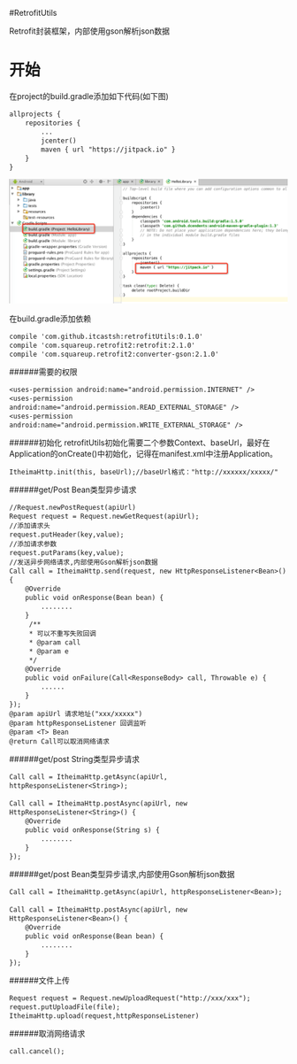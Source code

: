 #RetrofitUtils

Retrofit封装框架，内部使用gson解析json数据

开始
===
在project的build.gradle添加如下代码(如下图)
```
allprojects {
    repositories {
        ...
        jcenter()
        maven { url "https://jitpack.io" }
    }
}
```
![image](jitpack.png)

在build.gradle添加依赖
```
compile 'com.github.itcastsh:retrofitUtils:0.1.0'
compile 'com.squareup.retrofit2:retrofit:2.1.0'
compile 'com.squareup.retrofit2:converter-gson:2.1.0'
```

######需要的权限
```
<uses-permission android:name="android.permission.INTERNET" />
<uses-permission android:name="android.permission.READ_EXTERNAL_STORAGE" />
<uses-permission android:name="android.permission.WRITE_EXTERNAL_STORAGE" />
```

######初始化
retrofitUtils初始化需要二个参数Context、baseUrl，最好在Application的onCreate()中初始化，记得在manifest.xml中注册Application。
```
ItheimaHttp.init(this, baseUrl);//baseUrl格式："http://xxxxxx/xxxxx/"
```

######get/Post Bean类型异步请求
```
//Request.newPostRequest(apiUrl)
Request request = Request.newGetRequest(apiUrl);
//添加请求头
request.putHeader(key,value);
//添加请求参数
request.putParams(key,value);
//发送异步网络请求,内部使用Gson解析json数据
Call call = ItheimaHttp.send(request, new HttpResponseListener<Bean>() {
    @Override
    public void onResponse(Bean bean) {
        ........
    }
     /**
     * 可以不重写失败回调
     * @param call
     * @param e
     */
    @Override
    public void onFailure(Call<ResponseBody> call, Throwable e) {
        ......
    }
});
@param apiUrl 请求地址("xxx/xxxxx")
@param httpResponseListener 回调监听
@param <T> Bean
@return Call可以取消网络请求
```

######get/post String类型异步请求
```
Call call = ItheimaHttp.getAsync(apiUrl, httpResponseListener<String>);

Call call = ItheimaHttp.postAsync(apiUrl, new HttpResponseListener<String>() {
    @Override
    public void onResponse(String s) {
        ........
    }
});
```

######get/post Bean类型异步请求,内部使用Gson解析json数据
```
Call call = ItheimaHttp.getAsync(apiUrl, httpResponseListener<Bean>);

Call call = ItheimaHttp.postAsync(apiUrl, new HttpResponseListener<Bean>() {
    @Override
    public void onResponse(Bean bean) {
        ........
    }
});
```

######文件上传
```
Request request = Request.newUploadRequest("http://xxx/xxx");
request.putUploadFile(file);
ItheimaHttp.upload(request,httpResponseListener)
```

######取消网络请求
```
call.cancel();
```
